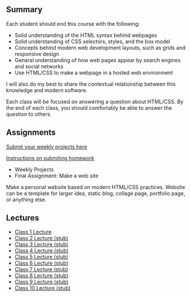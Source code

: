 ## Summary
Each student should end this course with the following:


- Solid understanding of the HTML syntax behind webpages
- Solid understanding of CSS selectors, styles, and the box model
- Concepts behind modern web development layouts, such as grids and responsive design
- General understanding of how web pages appear by search engines and social networks
- Use HTML/CSS to make a webpage in a hosted web environment

I will also do my best to share the contextual relationship between this knowledge and modern software.

Each class will be focused on answering a question about HTML/CSS. By the end of each class, you should comfortably be able to answer the question to others.

## Assignments

[Submit your weekly projects here](https://github.com/ADDA-HTML/Lessons/tree/master/assignments)

[Instructions on submiting homework](https://docs.google.com/document/d/1gAi3qJ0FS5iMCcfiSu3RtIyKm-pKR8u9rLIitsiFFqE/edit?usp=sharing)

- Weekly Projects
- Final Assignment: Make a web site

Make a personal website based on modern HTML/CSS practices. Website can be a template for larger idea, static blog, collage page, portfolio page, or anything else.

## Lectures

- [Class 1 Lecture](https://github.com/ADDA-HTML/Lessons/blob/master/lectures/class-1.md)
- [Class 2 Lecture (stub)](https://github.com/ADDA-HTML/Lessons/blob/master/lectures/class-2.md)
- [Class 3 Lecture (stub)](https://github.com/ADDA-HTML/Lessons/blob/master/lectures/class-3.md)
- [Class 4 Lecture (stub)](https://github.com/ADDA-HTML/Lessons/blob/master/lectures/class-4.md)
- [Class 5 Lecture (stub)](https://github.com/ADDA-HTML/Lessons/blob/master/lectures/class-5.md)
- [Class 6 Lecture (stub)](https://github.com/ADDA-HTML/Lessons/blob/master/lectures/class-6.md)
- [Class 7 Lecture (stub)](https://github.com/ADDA-HTML/Lessons/blob/master/lectures/class-7.md)
- [Class 8 Lecture (stub)](https://github.com/ADDA-HTML/Lessons/blob/master/lectures/class-8.md)
- [Class 9 Lecture (stub)](https://github.com/ADDA-HTML/Lessons/blob/master/lectures/class-9.md)
- [Class 10 Lecture (stub)](https://github.com/ADDA-HTML/Lessons/blob/master/lectures/class-10.md)
